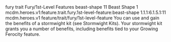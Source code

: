 <ability>
  <metadata>
    <class>fury</class>
    <feature_type>trait</feature_type>
    <file_dpath>Fury/1st-Level Features</file_dpath>
    <item_id>beast-shape</item_id>
    <item_index>11</item_index>
    <item_name>Beast Shape</item_name>
    <level>1</level>
    <scc>mcdm.heroes.v1:feature.trait.fury.1st-level-feature:beast-shape</scc>
    <scdc>1.1.1:6.1.5.1:11</scdc>
    <source>mcdm.heroes.v1</source>
    <type>feature/trait/fury/1st-level-feature</type>
  </metadata>
  <effects>
    <effect type="mundane">You can use and gain the benefits of a stormwight kit (see Stormwight Kits). Your stormwight kit grants you a number of benefits, including benefits tied to your Growing Ferocity feature.</effect>
  </effects>
</ability>
